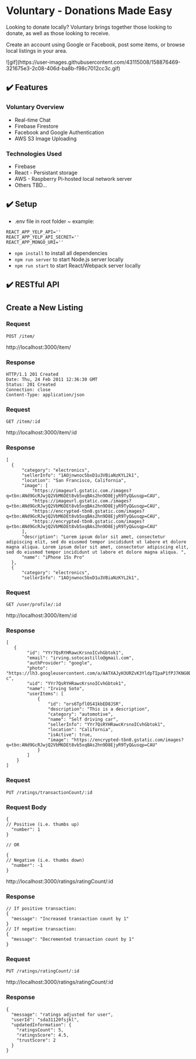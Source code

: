 # Voluntary - Donations Made Easy
Looking to donate locally? Voluntary brings together those looking to donate, as well as those looking to receive. 

Create an account using Google or Facebook, post some items, or browse local listings in your area.

<PLACEHOLDER GIF>
![gif](https://user-images.githubusercontent.com/43115008/158876469-321675e3-2c08-406d-ba8b-f98c7012cc3c.gif)


## :heavy_check_mark: Features

### Voluntary Overview

* Real-time Chat
* Firebase Firestore
* Facebook and Google Authentication
* AWS S3 Image Uploading

### Technologies Used

* Firebase
* React - Persistant storage
* AWS - Raspberry Pi-hosted local network server
* Others TBD... 
  
## :heavy_check_mark: Setup
* .env file in root folder ~ example:
```
REACT_APP_YELP_API=''
REACT_APP_YELP_API_SECRET=''
REACT_APP_MONGO_URI=''
```
* `npm install` to install all dependencies
* `npm run server` to start Node.js server locally
* `npm run start` to start React/Webpack server locally

## :heavy_check_mark: RESTful API
  
## Create a New Listing

### Request

`POST /item/`

http://localhost:3000/item/

### Response

    HTTP/1.1 201 Created
    Date: Thu, 24 Feb 2011 12:36:30 GMT
    Status: 201 Created
    Connection: close
    Content-Type: application/json

### Request

`GET /item/:id`

http://localhost:3000/item/:id

### Response
```  
[  
  {
      "category": "electronics",
      "sellerInfo": "1AOjnwnoc5bxD1u3VBiaNzKYL2k1",
      "location": "San Francisco, California",
      "image": [
          "https://imageurl.gstatic.com./images?q=tbn:ANd9GcRJwjQ2VbM6DEt8vb5xqBAs2hn9D8EjyR9TyQ&usqp=CAU",
          "https://imageurl.gstatic.com./images?q=tbn:ANd9GcRJwjQ2VbM6DEt8vb5xqBAs2hn9D8EjyR9TyQ&usqp=CAU",
          "https://encrypted-tbn0.gstatic.com/images?q=tbn:ANd9GcRJwjQ2VbM6DEt8vb5xqBAs2hn9D8EjyR9TyQ&usqp=CAU",
          "https://encrypted-tbn0.gstatic.com/images?q=tbn:ANd9GcRJwjQ2VbM6DEt8vb5xqBAs2hn9D8EjyR9TyQ&usqp=CAU"
      ],
      "description": "Lorem ipsum dolor sit amet, consectetur adipiscing elit, sed do eiusmod tempor incididunt ut labore et dolore magna aliqua. Lorem ipsum dolor sit amet, consectetur adipiscing elit, sed do eiusmod tempor incididunt ut labore et dolore magna aliqua. ",
      "name": "iPhone 15s Pro"
  },
  {
      "category": "electronics",
      "sellerInfo": "1AOjnwnoc5bxD1u3VBiaNzKYL2k1",
```

### Request

`GET /user/profile/:id`

http://localhost:3000/item/:id

### Response
```  
[  
   {
        "id": "YYr7QsRYHRawcKrsnoICvhGbtok1",
        "email": "irving.sotocastillo@gmail.com",
        "authProvider": "google",
        "photo": "https://lh3.googleusercontent.com/a/AATXAJyH3URZvK3YldpTIpaP1fPJ7KNG0DwgfHrQvqe2=s96-c",
        "uid": "YYr7QsRYHRawcKrsnoICvhGbtok1",
        "name": "Irving Soto",
        "userItems": [
            {
                "id": "ors6TpflOS41kbED8JSR",
                "description": "This is a description",
                "category": "automotive",
                "name": "Self driving car",
                "sellerInfo": "YYr7QsRYHRawcKrsnoICvhGbtok1",
                "location": "California",
                "isActive": true,
                "image": "https://encrypted-tbn0.gstatic.com/images?q=tbn:ANd9GcRJwjQ2VbM6DEt8vb5xqBAs2hn9D8EjyR9TyQ&usqp=CAU"
            }
        ]
    }
]
```

### Request

`PUT /ratings/transactionCount/:id`
  
### Request Body
```
{
// Positive (i.e. thumbs up)
  "number": 1
}
  
// OR
  
{
// Negative (i.e. thumbs down)
  "number": -1
}
```

http://localhost:3000/ratings/ratingCount/:id

### Response
```  
// If positive transaction:
{
  "message": "Increased transaction count by 1"
}
// If negative transaction:
{
  "message": "Decremented transaction count by 1"
}
```

### Request

`PUT /ratings/ratingCount/:id`

http://localhost:3000/ratings/ratingCount/:id

### Response
```  
{
  "message": "ratings adjusted for user",
  "userId": "sda31120fsjkl",
  "updatedInformation": {
    "ratingsCount": 5,
    "ratingsScore": 4.5,
    "trustScore": 2
  }
}
```
